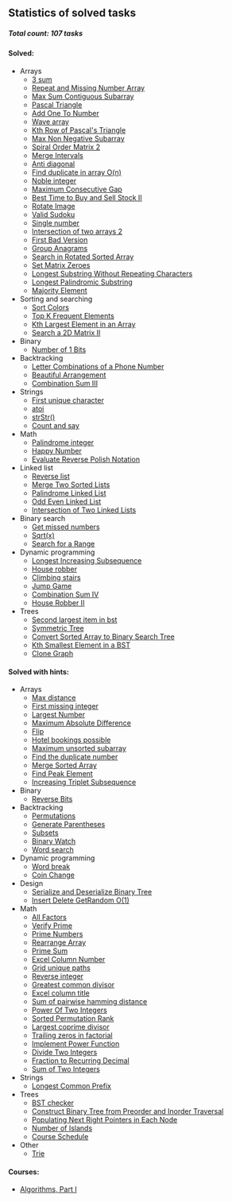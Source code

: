 ## Statistics of solved tasks

##### Total count: 107 tasks

#### Solved:
  - Arrays
    - [3 sum](https://github.com/ZakharDolozhevskiy/coding-interviews/blob/master/arrays/3sum.js)
    - [Repeat and Missing Number Array](https://github.com/ZakharDolozhevskiy/coding-interviews/blob/master/arrays/repeat-and-missing-number-array.js)
    - [Max Sum Contiguous Subarray](https://github.com/ZakharDolozhevskiy/coding-interviews/blob/master/arrays/max-sum-contiguous-subarray.js)
    - [Pascal Triangle](https://github.com/ZakharDolozhevskiy/coding-interviews/blob/master/arrays/pascal-triangle.js)
    - [Add One To Number](https://github.com/ZakharDolozhevskiy/coding-interviews/blob/master/arrays/add-one-to-number.js)
    - [Wave array](https://github.com/ZakharDolozhevskiy/coding-interviews/blob/master/arrays/wave-array.js)
    - [Kth Row of Pascal's Triangle](https://github.com/ZakharDolozhevskiy/coding-interviews/blob/master/arrays/kth-row-of-pascals-triangle.js)
    - [Max Non Negative Subarray](https://github.com/ZakharDolozhevskiy/coding-interviews/blob/master/arrays/max-non-negative-subarray.js)
    - [Spiral Order Matrix 2](https://github.com/ZakharDolozhevskiy/coding-interviews/blob/master/arrays/spiral-order-matrix-ii.js)
    - [Merge Intervals](https://github.com/ZakharDolozhevskiy/coding-interviews/blob/master/arrays/merge-intervals.js)
    - [Anti diagonal](https://github.com/ZakharDolozhevskiy/coding-interviews/blob/master/arrays/anti-diagonals.js)
    - [Find duplicate in array O(n)](https://github.com/ZakharDolozhevskiy/coding-interviews/blob/master/arrays/find-duplicate-in-array.js)
    - [Noble integer](https://github.com/ZakharDolozhevskiy/coding-interviews/blob/master/arrays/noble-integer.js)
    - [Maximum Consecutive Gap](https://github.com/ZakharDolozhevskiy/coding-interviews/blob/master/arrays/maximum-consecutive-gap.js)
    - [Best Time to Buy and Sell Stock II](https://github.com/ZakharDolozhevskiy/coding-interviews/blob/master/arrays/stocks-2.js)
    - [Rotate Image](https://github.com/ZakharDolozhevskiy/coding-interviews/blob/master/arrays/rotate-Image.js)
    - [Valid Sudoku](https://github.com/ZakharDolozhevskiy/coding-interviews/blob/master/arrays/valid-sudoku.js)
    - [Single number](https://github.com/ZakharDolozhevskiy/coding-interviews/blob/master/arrays/single-number.js)
    - [Intersection of two arrays 2](https://github.com/ZakharDolozhevskiy/coding-interviews/blob/master/arrays/intersection-of-two-arrays-2.js)
    - [First Bad Version](https://github.com/ZakharDolozhevskiy/coding-interviews/blob/master/arrays/first-bad-version.js)
    - [Group Anagrams](https://github.com/ZakharDolozhevskiy/coding-interviews/blob/master/arrays/group-anagrams.js)
    - [Search in Rotated Sorted Array](https://github.com/ZakharDolozhevskiy/coding-interviews/blob/master/arrays/search-in-rotated-sorted-array.js)
    - [Set Matrix Zeroes](https://github.com/ZakharDolozhevskiy/coding-interviews/blob/master/arrays/set-matrix-zeroes.js)
    - [Longest Substring Without Repeating Characters](https://github.com/ZakharDolozhevskiy/coding-interviews/blob/master/arrays/longest-substring.js)
    - [Longest Palindromic Substring](https://github.com/ZakharDolozhevskiy/coding-interviews/blob/master/arrays/longest-palindromic-substring.js)
    - [Majority Element](https://github.com/ZakharDolozhevskiy/coding-interviews/blob/master/arrays/majority-element)
  - Sorting and searching
    - [Sort Colors](https://github.com/ZakharDolozhevskiy/coding-interviews/blob/master/arrays/sort-colors.js)
    - [Top K Frequent Elements](https://github.com/ZakharDolozhevskiy/coding-interviews/blob/master/arrays/top-k-frequent.js)
    - [Kth Largest Element in an Array](https://github.com/ZakharDolozhevskiy/coding-interviews/blob/master/arrays/find-k-largest.js)
    - [Search a 2D Matrix II](https://github.com/ZakharDolozhevskiy/coding-interviews/blob/master/binary/search-2D-Matrix.js)
  - Binary
    - [Number of 1 Bits](https://github.com/ZakharDolozhevskiy/coding-interviews/blob/master/binary/umber-of-1-Bits.js)
  - Backtracking
    - [Letter Combinations of a Phone Number](https://github.com/ZakharDolozhevskiy/coding-interviews/backtracking/letter-combinations.js)
    - [Beautiful Arrangement](https://github.com/ZakharDolozhevskiy/coding-interviews/backtracking/beautiful-arrangement.js)
    - [Combination Sum III](https://github.com/ZakharDolozhevskiy/coding-interviews/backtracking/combination-sum-3.js)
  - Strings
    - [First unique character](https://github.com/ZakharDolozhevskiy/coding-interviews/blob/master/strings/first-unique-character.js)
    - [atoi](https://github.com/ZakharDolozhevskiy/coding-interviews/blob/master/strings/atoi.js)
    - [strStr()](https://github.com/ZakharDolozhevskiy/coding-interviews/blob/master/strings/strStr().js)
    - [Count and say](https://github.com/ZakharDolozhevskiy/coding-interviews/blob/master/strings/count-and-say.js)
  - Math
    - [Palindrome integer](https://github.com/ZakharDolozhevskiy/coding-interviews/blob/master/math/palindrome-integer.js)
    - [Happy Number](https://github.com/ZakharDolozhevskiy/coding-interviews/blob/master/math/happy-number.js)
    - [Evaluate Reverse Polish Notation](https://github.com/ZakharDolozhevskiy/coding-interviews/blob/master/other/polish-notation.js)
  - Linked list
    - [Reverse list](https://github.com/ZakharDolozhevskiy/coding-interviews/blob/master/linked-list/reverse-list.js)
    - [Merge Two Sorted Lists](https://github.com/ZakharDolozhevskiy/coding-interviews/blob/master/linked-list/merge-sorted-lists.js)
    - [Palindrome Linked List](https://github.com/ZakharDolozhevskiy/coding-interviews/blob/master/linked-list/palindrome-linked-list.js)
    - [Odd Even Linked List](https://github.com/ZakharDolozhevskiy/coding-interviews/blob/master/linked-list/odd-even-linked-list.js)
    - [Intersection of Two Linked Lists](https://github.com/ZakharDolozhevskiy/coding-interviews/blob/master/linked-list/intersection-of-2-lists.js)
  - Binary search
    - [Get missed numbers](https://github.com/ZakharDolozhevskiy/coding-interviews/blob/master/binary-search/get-missed-numbers.js)
    - [Sqrt(x)](https://github.com/ZakharDolozhevskiy/coding-interviews/blob/master/binary-search/sqrtx.js)
    - [Search for a Range](https://github.com/ZakharDolozhevskiy/coding-interviews/blob/master/binary-search/search-range.js)
  - Dynamic programming
    - [Longest Increasing Subsequence](https://github.com/ZakharDolozhevskiy/coding-interviews/blob/master/dynamic-programming/longest-increasing-subsequence.js)
    - [House robber](https://github.com/ZakharDolozhevskiy/coding-interviews/blob/master/dynamic-programming/house-robber.js)
    - [Climbing stairs](https://github.com/ZakharDolozhevskiy/coding-interviews/blob/master/dynamic-programming/climbing-stairs.js)
    - [Jump Game](https://github.com/ZakharDolozhevskiy/coding-interviews/blob/master/dynamic-programming/jump-game.js)
    - [Combination Sum IV](https://github.com/ZakharDolozhevskiy/coding-interviews/blob/master/dynamic-programming/combination-sum-iv.js)
    - [House Robber II](https://github.com/ZakharDolozhevskiy/coding-interviews/blob/master/dynamic-programming/house-robber-ii.js)
  - Trees
    - [Second largest item in bst](https://github.com/ZakharDolozhevskiy/coding-interviews/blob/master/trees/second-largest-item-in-bst.js)
    - [Symmetric Tree](https://github.com/ZakharDolozhevskiy/coding-interviews/blob/master/trees/symmetric-tree.js)
    - [Convert Sorted Array to Binary Search Tree](https://github.com/ZakharDolozhevskiy/coding-interviews/blob/master/trees/sorted-array-to-bst.js)
    - [Kth Smallest Element in a BST](https://github.com/ZakharDolozhevskiy/coding-interviews/blob/master/trees/kth-smallest-elem-in-bst.js)
    - [Clone Graph](https://github.com/ZakharDolozhevskiy/coding-interviews/blob/master/trees/clone-graph.js)
#### Solved with hints:
  - Arrays
    - [Max distance](https://github.com/ZakharDolozhevskiy/coding-interviews/blob/master/arrays/max-distance.js)
    - [First missing integer](https://github.com/ZakharDolozhevskiy/coding-interviews/blob/master/arrays/first-missing-integer.js)
    - [Largest Number](https://github.com/ZakharDolozhevskiy/coding-interviews/blob/master/arrays/largest-number.js)
    - [Maximum Absolute Difference](https://github.com/ZakharDolozhevskiy/coding-interviews/blob/master/arrays/maximum-absolute-difference.js)
    - [Flip](https://github.com/ZakharDolozhevskiy/coding-interviews/blob/master/arrays/flip.js)
    - [Hotel bookings possible](https://github.com/ZakharDolozhevskiy/coding-interviews/blob/master/arrays/hotel-bookings-possible.js)
    - [Maximum unsorted subarray](https://github.com/ZakharDolozhevskiy/coding-interviews/blob/master/arrays/maximum-unsorted-subarray.js)
    - [Find the duplicate number](https://github.com/ZakharDolozhevskiy/coding-interviews/blob/master/arrays/find-the-duplicate-number.js)
    - [Merge Sorted Array](https://github.com/ZakharDolozhevskiy/coding-interviews/blob/master/arrays/merge-sorted-array.js)
    - [Find Peak Element](https://github.com/ZakharDolozhevskiy/coding-interviews/blob/master/arrays/find-peak-element.js)
    - [Increasing Triplet Subsequence](https://github.com/ZakharDolozhevskiy/coding-interviews/blob/master/arrays/increasing-triplet-subsequence.js)
  - Binary
    - [Reverse Bits](https://github.com/ZakharDolozhevskiy/coding-interviews/blob/master/binary/reverse-bits.js)
  - Backtracking
    - [Permutations](https://github.com/ZakharDolozhevskiy/coding-interviews/backtracking/permutations.js)
    - [Generate Parentheses](https://github.com/ZakharDolozhevskiy/coding-interviews/backtracking/generate-parentheses.js)
    - [Subsets](https://github.com/ZakharDolozhevskiy/coding-interviews/backtracking/subsets.js)
    - [Binary Watch](https://github.com/ZakharDolozhevskiy/coding-interviews/backtracking/binary-watch.js)
    - [Word search](https://github.com/ZakharDolozhevskiy/coding-interviews/backtracking/word-search.js)
  - Dynamic programming
    - [Word break](https://github.com/ZakharDolozhevskiy/coding-interviews/blob/master/dynamic-programming/word-break.js)
    - [Coin Change](https://github.com/ZakharDolozhevskiy/coding-interviews/blob/master/dynamic-programming/coins-change.js)
  - Design
    - [Serialize and Deserialize Binary Tree](https://github.com/ZakharDolozhevskiy/coding-interviews/blob/master/design/serialize-deserialize-bst.js)
    - [Insert Delete GetRandom O(1)](https://github.com/ZakharDolozhevskiy/coding-interviews/blob/master/design/insert-delete-getRandom-O(1).js)
  - Math
    - [All Factors](https://github.com/ZakharDolozhevskiy/coding-interviews/blob/master/math/all-factors.js)
    - [Verify Prime](https://github.com/ZakharDolozhevskiy/coding-interviews/blob/master/math/verify-prime.js)
    - [Prime Numbers](https://github.com/ZakharDolozhevskiy/coding-interviews/blob/master/math/prime-numbers.js)
    - [Rearrange Array](https://github.com/ZakharDolozhevskiy/coding-interviews/blob/master/math/rearrange-array.js)
    - [Prime Sum](https://github.com/ZakharDolozhevskiy/coding-interviews/blob/master/math/prime-sum.js)
    - [Excel Column Number](https://github.com/ZakharDolozhevskiy/coding-interviews/blob/master/math/excel-column-number.js)
    - [Grid unique paths](https://github.com/ZakharDolozhevskiy/coding-interviews/blob/master/math/grid-unique-paths.js)
    - [Reverse integer](https://github.com/ZakharDolozhevskiy/coding-interviews/blob/master/math/reverse-integer.js)
    - [Greatest common divisor](https://github.com/ZakharDolozhevskiy/coding-interviews/blob/master/math/greatest-common-divisor.js)
    - [Excel column title](https://github.com/ZakharDolozhevskiy/coding-interviews/blob/master/math/excel-column-title.js)
    - [Sum of pairwise hamming distance](https://github.com/ZakharDolozhevskiy/coding-interviews/blob/master/math/sum-of-pairwise-hamming-distance.js)
    - [Power Of Two Integers](https://github.com/ZakharDolozhevskiy/coding-interviews/blob/master/math/power-of-two-integers.js)
    - [Sorted Permutation Rank](https://github.com/ZakharDolozhevskiy/coding-interviews/blob/master/math/sorted-permutation-rank.js)
    - [Largest coprime divisor](https://github.com/ZakharDolozhevskiy/coding-interviews/blob/master/math/largest-coprime-divisor.js)
    - [Trailing zeros in factorial](https://github.com/ZakharDolozhevskiy/coding-interviews/blob/master/math/trailing-zeros-in-factorial.js)
    - [Implement Power Function](https://github.com/ZakharDolozhevskiy/coding-interviews/blob/master/binary-search/powx-n.js)
    - [Divide Two Integers](https://github.com/ZakharDolozhevskiy/coding-interviews/blob/master/binary-search/divide-two-integers.js)
    - [Fraction to Recurring Decimal](https://github.com/ZakharDolozhevskiy/coding-interviews/blob/master/binary-search/fraction-to-recurring-decimal.js)
    - [Sum of Two Integers](https://github.com/ZakharDolozhevskiy/coding-interviews/blob/master/binary-search/sum-of-two-integers.js)
  - Strings
    - [Longest Common Prefix](https://github.com/ZakharDolozhevskiy/coding-interviews/blob/master/strings/longest-common-prefix.js)
  - Trees
    - [BST checker](https://github.com/ZakharDolozhevskiy/coding-interviews/blob/master/trees/bst-checker.js)
    - [Construct Binary Tree from Preorder and Inorder Traversal](https://github.com/ZakharDolozhevskiy/coding-interviews/blob/master/trees/construct-bst.js)
    - [Populating Next Right Pointers in Each Node](https://github.com/ZakharDolozhevskiy/coding-interviews/blob/master/trees/next-right-pointer.js)
    - [Number of Islands](https://github.com/ZakharDolozhevskiy/coding-interviews/blob/master/trees/number-of-Islands.js)
    - [Course Schedule](https://github.com/ZakharDolozhevskiy/coding-interviews/blob/master/trees/course-schedule.js)
  - Other
    - [Trie](https://github.com/ZakharDolozhevskiy/coding-interviews/blob/master/other/trie.js)
    
#### Courses:
  - [Algorithms, Part I](https://www.coursera.org/learn/algorithms-part1/home/welcome)